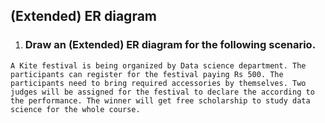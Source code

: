 ## (Extended) ER diagram
1. ### Draw an (Extended) ER diagram for the following scenario.
```
A Kite festival is being organized by Data science department. The participants can register for the festival paying Rs 500. The participants need to bring required accessories by themselves. Two judges will be assigned for the festival to declare the according to the performance. The winner will get free scholarship to study data science for the whole course.
```